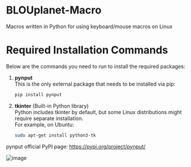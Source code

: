 # BLOUplanet-Macro
Macros written in Python for using keyboard/mouse macros on Linux
# Required Installation Commands

Below are the commands you need to run to install the required packages:

1. **pynput**  
   This is the only external package that needs to be installed via pip:
   ```bash
   pip install pynput
   ```
3. **tkinter** (Built-in Python library)  
   Python includes tkinter by default, but some Linux distributions might require separate installation.  
   For example, on Ubuntu:
   ```bash
   sudo apt-get install python3-tk
   ```

pynput official PyPI page: https://pypi.org/project/pynput/


![image](https://github.com/user-attachments/assets/f44051d0-b305-4c89-84ee-38defedd43b7)
